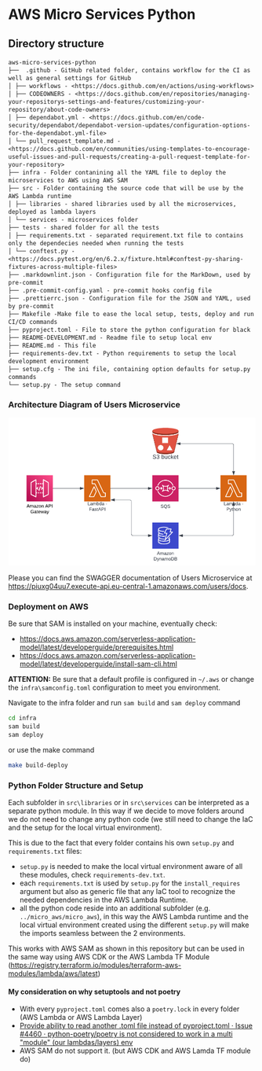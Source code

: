 # AWS Micro Services Python

## Directory structure

```
aws-micro-services-python
├──  .github - GitHub related folder, contains workflow for the CI as well as general settings for GitHub
│ ├── workflows - <https://docs.github.com/en/actions/using-workflows>
│ ├── CODEOWNERS - <https://docs.github.com/en/repositories/managing-your-repositorys-settings-and-features/customizing-your-repository/about-code-owners>
│ ├── dependabot.yml - <https://docs.github.com/en/code-security/dependabot/dependabot-version-updates/configuration-options-for-the-dependabot.yml-file>
│ └── pull_request_template.md - <https://docs.github.com/en/communities/using-templates-to-encourage-useful-issues-and-pull-requests/creating-a-pull-request-template-for-your-repository>
├── infra - Folder contanining all the YAML file to deploy the microservices to AWS using AWS SAM
├── src - Folder containing the source code that will be use by the AWS Lambda runtime
│ ├── libraries - shared libraries used by all the microservices, deployed as lambda layers
│ └── services - microservices folder
├── tests - shared folder for all the tests
│ ├── requirements.txt - separated requirement.txt file to contains only the dependecies needed when running the tests
│ └── conftest.py - <https://docs.pytest.org/en/6.2.x/fixture.html#conftest-py-sharing-fixtures-across-multiple-files>
├── .markdownlint.json - Configuration file for the MarkDown, used by pre-commit
├── .pre-commit-config.yaml - pre-commit hooks config file
├── .prettierrc.json - Configuration file for the JSON and YAML, used by pre-commit
├── Makefile -Make file to ease the local setup, tests, deploy and run CI/CD commands
├── pyproject.toml - File to store the python configuration for black
├── README-DEVELOPMENT.md - Readme file to setup local env
├── README.md - This file
├── requirements-dev.txt - Python requirements to setup the local development environment
├── setup.cfg - The ini file, containing option defaults for setup.py commands
└── setup.py - The setup command
```

### Architecture Diagram of Users Microservice

![Alt Diagram](./docs/diagram.png?raw=true "Architecture Diagram")

Please you can find the SWAGGER documentation of Users Microservice at <https://piuxg04uu7.execute-api.eu-central-1.amazonaws.com/users/docs>.

### Deployment on AWS

Be sure that SAM is installed on your machine, eventually check:

- <https://docs.aws.amazon.com/serverless-application-model/latest/developerguide/prerequisites.html>
- <https://docs.aws.amazon.com/serverless-application-model/latest/developerguide/install-sam-cli.html>

**ATTENTION:** Be sure that a default profile is configured in `~/.aws` or change the `infra\samconfig.toml` configuration to meet you environment.

Navigate to the infra folder and run `sam build` and `sam deploy` command

```bash
cd infra
sam build
sam deploy
```

or use the make command

```bash
make build-deploy
```

### Python Folder Structure and Setup

Each subfolder in `src\libraries` or in `src\services` can be interpreted as a separate python module.
In this way if we decide to move folders around we do not need to change any python code (we still need to change the IaC and the setup for the local virtual environment).

This is due to the fact that every folder contains his own `setup.py` and `requirements.txt` files:

- `setup.py` is needed to make the local virtual environment aware of all these modules, check `requirements-dev.txt`.
- each `requirements.txt` is used by `setup.py` for the `install_requires` argument but also as generic file that any IaC tool to recognize the needed dependencies in the AWS Lambda Runtime.
- all the python code reside into an additional subfolder (e.g. `../micro_aws/micro_aws`), in this way the AWS Lambda runtime and the local virtual environment created using the different `setup.py` will make the imports seamless between the 2 environments.

This works with AWS SAM as shown in this repository but can be used in the same way using AWS CDK or the AWS Lambda TF Module (<https://registry.terraform.io/modules/terraform-aws-modules/lambda/aws/latest>)

#### My consideration on why setuptools and not poetry

- With every `pyproject.toml` comes also a `poetry.lock` in every folder (AWS Lambda or AWS Lambda Layer)
- [Provide ability to read another .toml file instead of pyproject.toml · Issue #4460 · python-poetry/poetry is not considered to work in a multi "module" (our lambdas/layers) env](https://github.com/python-poetry/poetry/issues/4460#issuecomment-909881665)
- AWS SAM do not support it. (but AWS CDK and AWS Lamda TF module do)
